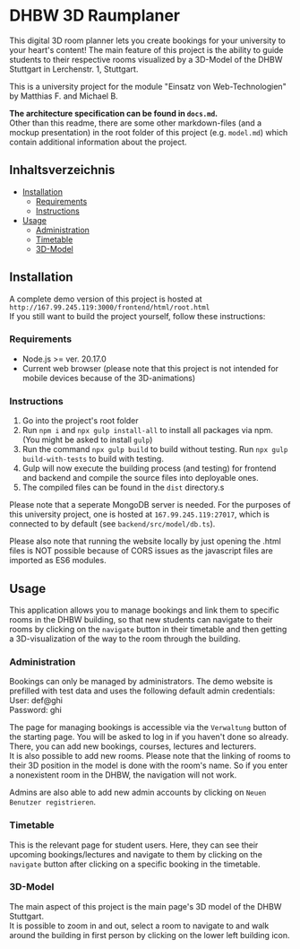 # DHBW 3D Raumplaner
This digital 3D room planner lets you create bookings for your university to your heart's content! The main feature of this project is the ability to guide students to their respective rooms visualized by a 3D-Model of the DHBW Stuttgart in Lerchenstr. 1, Stuttgart.

This is a university project for the module "Einsatz von Web-Technologien" by Matthias F. and Michael B.   

**The architecture specification can be found in `docs.md`.**   
Other than this readme, there are some other markdown-files (and a mockup presentation) in the root folder of this project (e.g. `model.md`) which contain additional information about the project.    

## Inhaltsverzeichnis
- [Installation](#installation)
  - [Requirements](#requirements)
  - [Instructions](#instructions)
- [Usage](#usage)
  - [Administration](#administration)
  - [Timetable](#timetable)
  - [3D-Model](#3d-model)

## Installation
A complete demo version of this project is hosted at `http://167.99.245.119:3000/frontend/html/root.html`    
If you still want to build the project yourself, follow these instructions:

### Requirements
* Node.js >= ver. 20.17.0
* Current web browser (please note that this project is not intended for mobile devices because of the 3D-animations)

### Instructions
1. Go into the project's root folder
2. Run `npm i` and `npx gulp install-all` to install all packages via npm. (You might be asked to install `gulp`)
2. Run the command `npx gulp build` to build without testing. Run `npx gulp build-with-tests` to build with testing. 
3. Gulp will now execute the building process (and testing) for frontend and backend and compile the source files into deployable ones.
4. The compiled files can be found in the `dist` directory.s

Please note that a seperate MongoDB server is needed. For the purposes of this university project, one is hosted at `167.99.245.119:27017`, which is connected to by default (see `backend/src/model/db.ts`).

Please also note that running the website locally by just opening the .html files is NOT possible because of CORS issues as the javascript files are imported as ES6 modules.

## Usage
This application allows you to manage bookings and link them to specific rooms in the DHBW building, so that new students can navigate to their rooms by clicking on the `navigate` button in their timetable and then getting a 3D-visualization of the way to the room through the building.   

### Administration
Bookings can only be managed by administrators. The demo website is prefilled with test data and uses the following default admin credentials:    
User: def@ghi   
Password: ghi   

The page for managing bookings is accessible via the `Verwaltung` button of the starting page. You will be asked to log in if you haven't done so already. There, you can add new bookings, courses, lectures and lecturers.    
It is also possible to add new rooms. Please note that the linking of rooms to their 3D position in the model is done with the room's name. So if you enter a nonexistent room in the DHBW, the navigation will not work.    

Admins are also able to add new admin accounts by clicking on `Neuen Benutzer registrieren`.

### Timetable
This is the relevant page for student users. Here, they can see their upcoming bookings/lectures and navigate to them by clicking on the `navigate` button after clicking on a specific booking in the timetable.

### 3D-Model
The main aspect of this project is the main page's 3D model of the DHBW Stuttgart.   
It is possible to zoom in and out, select a room to navigate to and walk around the building in first person by clicking on the lower left building icon.